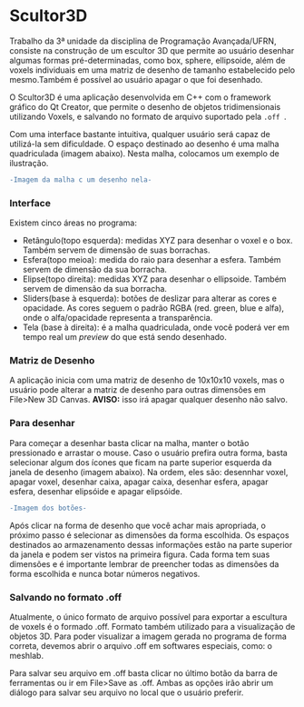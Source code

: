 # Scultor3D

Trabalho da 3ª unidade da disciplina de Programação Avançada/UFRN, consiste na construção de um escultor 3D que permite ao usuário desenhar algumas formas pré-determinadas, como box, sphere, ellipsoide, além de voxels individuais em uma matriz de desenho de tamanho estabelecido pelo mesmo.Também é possível ao usuário apagar o que foi desenhado.

O Scultor3D é uma aplicação desenvolvida em C++ com o framework gráfico do Qt Creator, que permite o desenho de objetos tridimensionais utilizando Voxels, e salvando no formato de arquivo suportado pela `.off `.

Com uma interface bastante intuitiva, qualquer usuário será capaz de utilizá-la sem dificuldade. O espaço destinado ao desenho é uma  malha quadriculada (imagem  abaixo). Nesta malha, colocamos um exemplo de ilustração.


```diff
-Imagem da malha c um desenho nela-
```


### Interface

Existem cinco áreas no programa: 
+ Retângulo(topo esquerda): medidas XYZ para desenhar o voxel e o box. Também servem de dimensão de suas borrachas.
+ Esfera(topo meioa): medida do raio para desenhar a esfera. Também servem de dimensão da sua borracha.
+ Elipse(topo direita): medidas XYZ para desenhar o ellipsoide. Também servem de dimensão da sua borracha.
+ Sliders(base à esquerda): botões de deslizar para alterar as cores e opacidade. As cores seguem o padrão RGBA (red. green, blue e alfa), onde o alfa/opacidade representa a transparência.
+ Tela (base à direita): é a malha quadriculada, onde você poderá ver em tempo real um _preview_ do que está sendo desenhado.


### Matriz de Desenho

A aplicação inicia com uma matriz de desenho de 10x10x10 voxels, mas o usuário pode alterar a matriz de desenho para outras dimensões em File>New 3D Canvas. **AVISO:** isso irá apagar qualquer desenho não salvo.


### Para desenhar

Para começar a desenhar basta clicar na malha, manter o botão pressionado e arrastar o mouse. Caso o usuário prefira outra forma, basta selecionar algum dos ícones que ficam na parte superior esquerda da janela de desenho (imagem abaixo). Na ordem, eles são: desennhar voxel, apagar voxel, desenhar caixa, apagar caixa, desenhar esfera, apagar esfera, desenhar elipsóide e apagar elipsóide.


```diff
-Imagem dos botões-
```

Após clicar na forma de desenho que você achar mais apropriada, o próximo passo é selecionar as dimensões da forma escolhida. Os espaços destinados ao armazenamento dessas informações estão na parte superior da janela e podem ser vistos na primeira figura. Cada forma tem suas dimensões e é importante lembrar de preencher todas as dimensões da forma escolhida e nunca botar números negativos.


### Salvando no formato .off

Atualmente, o único formato de arquivo possível para exportar a escultura de voxels é o formado .off. Formato também utilizado para a visualização de objetos 3D. Para poder visualizar a imagem gerada no programa de forma correta, devemos abrir o arquivo .off em softwares especiais, como: o meshlab.

Para salvar seu arquivo em .off basta clicar no último botão da barra de ferramentas ou ir em File>Save as .off. Ambas as opções irão abrir um diálogo para salvar seu arquivo no local que o usuário preferir.
